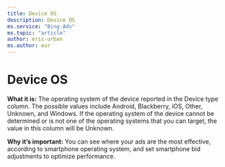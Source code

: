 ```yaml
---
title: Device OS
description: Device OS
ms.service: "Bing-Ads"
ms.topic: "article"
author: eric-urban
ms.author: eur
---
```


# Device OS

**What it is:**  The operating system of the device reported in the Device type column. The possible values include Android, Blackberry, iOS, Other, Unknown, and Windows. If the operating system of the device cannot be determined or is not one of the operating systems that you can target, the value in this column will be Unknown.

**Why it’s important:**    You can see where your ads are the most effective, according to smartphone operating system, and set smartphone bid adjustments to optimize performance.


